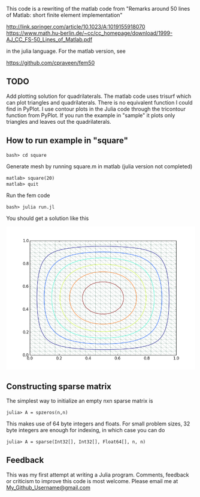 This code is a rewriting of the matlab code from "Remarks around 50 lines of Matlab: short finite element implementation"

http://link.springer.com/article/10.1023/A:1019155918070
https://www.math.hu-berlin.de/~cc/cc_homepage/download/1999-AJ_CC_FS-50_Lines_of_Matlab.pdf

in the julia language. For the matlab version, see

https://github.com/cpraveen/fem50

## TODO
Add plotting solution for quadrilaterals. The matlab code uses trisurf which can plot triangles and quadrilaterals. There is no equivalent function I could find in PyPlot. I use contour plots in the Julia code through the tricontour function from PyPlot. If you run the example in "sample" it plots only triangles and leaves out the quadrilaterals.

## How to run example in "square"
```
bash> cd square
```
Generate mesh by running square.m in matlab (julia version not completed)
```
matlab> square(20)
matlab> quit
```
Run the fem code
```
bash> julia run.jl
```
You should get a solution like this

![square](square.png)

## Constructing sparse matrix
The simplest way to initialize an empty nxn sparse matrix is
```
julia> A = spzeros(n,n)
```
This makes use of 64 byte integers and floats. For small problem sizes, 32 byte integers are enough for indexing, in which case you can do
```
julia> A = sparse(Int32[], Int32[], Float64[], n, n)
```

## Feedback
This was my first attempt at writing a Julia program. Comments, feedback or criticism to improve this code is most welcome. Please email me at My_Github_Username@gmail.com
